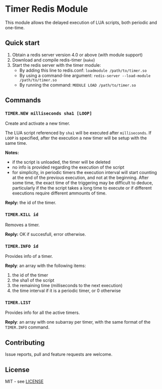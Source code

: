 # Timer Redis Module

This module allows the delayed execution of LUA scripts, both periodic and one-time.


## Quick start

1. Obtain a redis server version 4.0 or above (with module support)
2. Download and compile redis-timer (`make`)
3. Start the redis server with the timer module:
    - By adding this line to redis.conf: `loadmodule /path/to/timer.so`
    - By using a command-line argument: `redis-server --load-module /path/to/timer.so`
    - By running the command: `MODULE LOAD /path/to/timer.so`


## Commands

### `TIMER.NEW milliseconds sha1 [LOOP]`

Create and activate a new timer.

The LUA script referenced by `sha1` will be
executed after `milliseconds`. If `LOOP` is specified, after the execution a
new timer will be setup with the same time.

**Notes:**

- if the script is unloaded, the timer will be deleted
- no info is provided regarding the execution of the script
- for simplicity, in periodic timers the execution interval will start counting at the end of the previous execution, and not at the beginning. After some time, the exact time of the triggering may be difficult to deduce, particularly if the the script takes a long time to execute or if different executions require different ammounts of time.

**Reply:** the id of the timer.


### `TIMER.KILL id`

Removes a timer.

**Reply:** OK if succesfull, error otherwise.


### `TIMER.INFO id`

Provides info of a timer.

**Reply**: an array with the following items:
1. the id of the timer
2. the sha1 of the script
3. the remaining time (milliseconds to the next execution)
4. the time interval if it is a periodic timer, or 0 otherwise


### `TIMER.LIST`

Provides info for all the active timers.

**Reply**: an array with one subarray per timer, with the same format of the `TIMER.INFO` command.


## Contributing

Issue reports, pull and feature requests are welcome.


## License

MIT - see [LICENSE](LICENSE)
